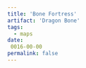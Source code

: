 ```yaml
---
title: 'Bone Fortress'
artifact: 'Dragon Bone'
tags:
  - maps
date:
 0016-00-00
permalink: false
---
```

